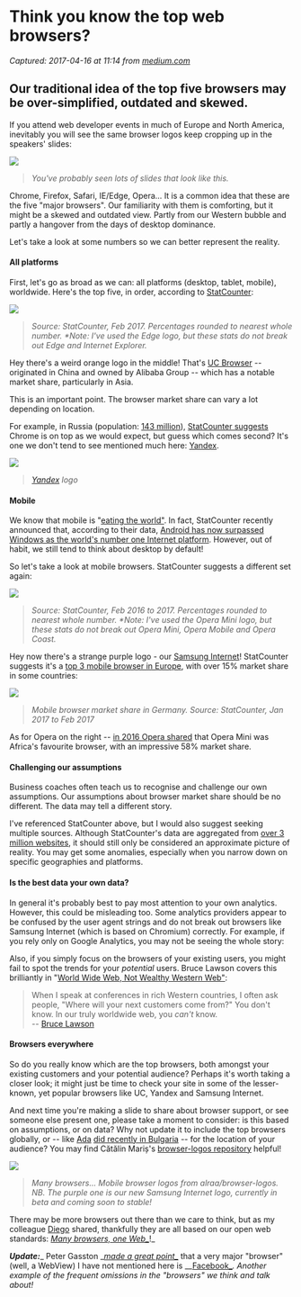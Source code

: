 # Think you know the top web browsers?

_Captured: 2017-04-16 at 11:14 from [medium.com](https://medium.com/samsung-internet-dev/think-you-know-the-top-web-browsers-458a0a070175)_

## Our traditional idea of the top five browsers may be over-simplified, outdated and skewed.

If you attend web developer events in much of Europe and North America, inevitably you will see the same browser logos keep cropping up in the speakers' slides:

![](https://cdn-images-1.medium.com/max/1600/1*b9Q1ffCZBKb4_fVlQfEtZQ.png)

> _You've probably seen lots of slides that look like this._

Chrome, Firefox, Safari, IE/Edge, Opera… It is a common idea that these are the five "major browsers". Our familiarity with them is comforting, but it might be a skewed and outdated view. Partly from our Western bubble and partly a hangover from the days of desktop dominance.

Let's take a look at some numbers so we can better represent the reality.

#### All platforms

First, let's go as broad as we can: all platforms (desktop, tablet, mobile), worldwide. Here's the top five, in order, according to [StatCounter](http://gs.statcounter.com/browser-market-share):

![](https://cdn-images-1.medium.com/max/1600/1*sXGVai4dCOrvTuu0QtPPEg.png)

> _Source: StatCounter, Feb 2017. Percentages rounded to nearest whole number. *Note: I've used the Edge logo, but these stats do not break out Edge and Internet Explorer._

Hey there's a weird orange logo in the middle! That's [UC Browser](https://en.wikipedia.org/wiki/UC_Browser) -- originated in China and owned by Alibaba Group -- which has a notable market share, particularly in Asia.

This is an important point. The browser market share can vary a lot depending on location.

For example, in Russia (population: [143 million](http://www.worldometers.info/world-population/russia-population/)), [StatCounter suggests](http://gs.statcounter.com/browser-market-share/all/russian-federation/#monthly-201603-201703) Chrome is on top as we would expect, but guess which comes second? It's one we don't tend to see mentioned much here: [Yandex](https://en.wikipedia.org/wiki/Yandex_Browser).

![](https://cdn-images-1.medium.com/max/1600/1*aqNz6qk1LxZufQYJKFzg7A.png)

> _[Yandex](https://en.wikipedia.org/wiki/Yandex_Browser) logo_

#### Mobile

We know that mobile is "[eating the world"](http://a16z.com/2016/12/09/mobile-is-eating-the-world-outlook-2017/). In fact, StatCounter recently announced that, according to their data, [Android has now surpassed Windows as the world's number one Internet platform](http://gs.statcounter.com/press/android-overtakes-windows-for-first-time). However, out of habit, we still tend to think about desktop by default!

So let's take a look at mobile browsers. StatCounter suggests a different set again:

![](https://cdn-images-1.medium.com/max/1600/1*9HmuRgFVqoSjgSm3V2dMxA.png)

> _Source: StatCounter, Feb 2016 to 2017. Percentages rounded to nearest whole number. *Note: I've used the Opera Mini logo, but these stats do not break out Opera Mini, Opera Mobile and Opera Coast._

Hey now there's a strange purple logo - our [Samsung Internet](https://medium.com/samsung-internet-dev/introducing-samsung-internet-for-developers-6c3a3be42f72)! StatCounter suggests it's a [top 3 mobile browser in Europe](http://gs.statcounter.com/browser-market-share/mobile/europe/#monthly-201602-201702), with over 15% market share in some countries:

![](https://cdn-images-1.medium.com/max/1600/1*oyJuuhaXxwL96KEks0NaVQ.png)

> _Mobile browser market share in Germany. Source: StatCounter, Jan 2017 to Feb 2017_

As for Opera on the right -- [in 2016 Opera shared](https://www.opera.com/blogs/news/wp-content/uploads/sites/2/2016/11/SMWAfrica-Opera-report-2016-01-WEB-1.pdf) that Opera Mini was Africa's favourite browser, with an impressive 58% market share.

#### Challenging our assumptions

Business coaches often teach us to recognise and challenge our own assumptions. Our assumptions about browser market share should be no different. The data may tell a different story.

I've referenced StatCounter above, but I would also suggest seeking multiple sources. Although StatCounter's data are aggregated from [over 3 million websites](http://gs.statcounter.com/about), it should still only be considered an approximate picture of reality. You may get some anomalies, especially when you narrow down on specific geographies and platforms.

#### Is the best data your own data?

In general it's probably best to pay most attention to your own analytics. However, this could be misleading too. Some analytics providers appear to be confused by the user agent strings and do not break out browsers like Samsung Internet (which is based on Chromium) correctly. For example, if you rely only on Google Analytics, you may not be seeing the whole story:

Also, if you simply focus on the browsers of your existing users, you might fail to spot the trends for your _potential_ users. Bruce Lawson covers this brilliantly in "[World Wide Web, Not Wealthy Western Web"](https://www.smashingmagazine.com/2017/03/world-wide-web-not-wealthy-western-web-part-1/):

> When I speak at conferences in rich Western countries, I often ask people, "Where will your next customers come from?" You don't know. In our truly worldwide web, you _can't_ know.  
-- [Bruce Lawson](https://www.smashingmagazine.com/2017/03/world-wide-web-not-wealthy-western-web-part-1/)

#### Browsers everywhere

So do you really know which are the top browsers, both amongst your existing customers and your potential audience? Perhaps it's worth taking a closer look; it might just be time to check your site in some of the lesser-known, yet popular browsers like UC, Yandex and Samsung Internet.

And next time you're making a slide to share about browser support, or see someone else present one, please take a moment to consider: is this based on assumptions, or on data? Why not update it to include the top browsers globally, or -- like [Ada](https://medium.com/@Lady_Ada_King) [did recently in Bulgaria](https://twitter.com/Lady_Ada_King/status/849997167452446720) -- for the location of your audience? You may find Cătălin Mariș's [browser-logos repository](https://github.com/alrra/browser-logos) helpful!

![](https://cdn-images-1.medium.com/max/1600/1*Dg8dR-vyRRqQIQC_UEc1-Q.png)

> _Many browsers… Mobile browser logos from alraa/browser-logos. NB. The purple one is our new Samsung Internet logo, currently in beta and coming soon to stable!_

There may be more browsers out there than we care to think, but as my colleague [Diego](https://medium.com/@diekus) shared, thankfully they are all based on our open web standards: _[Many browsers, one Web_](https://medium.com/samsung-internet-dev/many-browsers-one-web-21730352afbc)_!_

**_Update:_**_ Peter Gasston __[made a great point_](https://twitter.com/stopsatgreen/status/852530928383557632)_ that a very major "browser" (well, a WebView) I have not mentioned here is __[Facebook_](https://twitter.com/stopsatgreen/status/836174049873125377)_. Another example of the frequent omissions in the "browsers" we think and talk about!_
